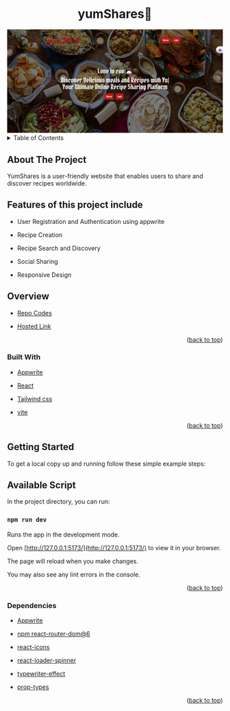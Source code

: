 <div id="top"></div>
<div align="center">
  <h1>yumShares💖</h1>

  <img src="./src/img/yumShares.gif" alt="project"/>
  
</div>
<!-- TABLE OF CONTENTS -->
<details>
  <summary>Table of Contents</summary>
  <ol>
    <li>
      <a href="#about-the-project">About The Project</a>
        <ul>
            <li><a href="#overview">Overview</a></li>
            <li><a href="#built-with">Built With</a></li>
            <li><a href="#getting-started">Getting Started</a></li>
            <li><a href="#available-script">Available Script</a></li>
            <li><a href="#dependencies">Dependencies</a></li>
        </ul>
    </li>      
  </ol>
</details>


## About The Project

YumShares is a user-friendly website that enables users to share and discover recipes worldwide. 

## Features of this project include
* User Registration and Authentication using appwrite

* Recipe Creation

* Recipe Search and Discovery

* Social Sharing

* Responsive Design

## Overview

* [Repo Codes](https://github.com/ijayhub/yumShares)

* [Hosted Link](https://yum-shares.vercel.app/)


<p align="right">(<a href="#top">back to top</a>)</p>

### Built With


* [Appwrite](https://appwrite.io/)

* [React](https://reactjs.org/)

* [Tailwind css](https://tailwindcss.com/)

* [vite](https://vitejs.dev/guide/#scaffolding-your-first-vite-project)



<p align="right">(<a href="#top">back to top</a>)</p>

## Getting Started


To get a local copy up and running follow these simple example steps:
## Available Script

In the project directory, you can run:

 ### `npm run dev`

Runs the app in the development mode.

Open [http://127.0.0.1:5173/](http://127.0.0.1:5173/) to view it in your browser.

The page will reload when you make changes.

You may also see any lint errors in the console.

<p align="right">(<a href="#top">back to top</a>)</p>

### Dependencies

* [Appwrite](https://appwrite.io/)

* [npm react-router-dom@6](https://reactrouter.com/docs/en/v6/getting-started/installation)

* [react-icons](https://react-icons.github.io/react-icons/search)

* [react-loader-spinner](https://www.npmjs.com/package/react-loader-spinner)

* [typewriter-effect](https://www.npmjs.com/package/typewriter-effect)

* [prop-types](https://www.npmjs.com/package/prop-types)



<p align="right">(<a href="#top">back to top</a>)</p>

